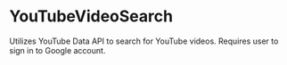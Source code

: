 # YouTubeVideoSearch
Utilizes YouTube Data API to search for YouTube videos. Requires user to sign in to Google account.
